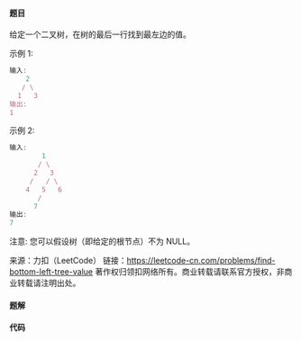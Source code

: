 #### 题目
给定一个二叉树，在树的最后一行找到最左边的值。

示例 1:
```javascript
输入:
    2
   / \
  1   3
输出:
1
```
示例 2:
```javascript
输入:
        1
       / \
      2   3
     /   / \
    4   5   6
       /
      7
输出:
7
``` 
注意: 您可以假设树（即给定的根节点）不为 NULL。

来源：力扣（LeetCode）
链接：https://leetcode-cn.com/problems/find-bottom-left-tree-value
著作权归领扣网络所有。商业转载请联系官方授权，非商业转载请注明出处。
#### 题解
#### 代码
```javascript

```
